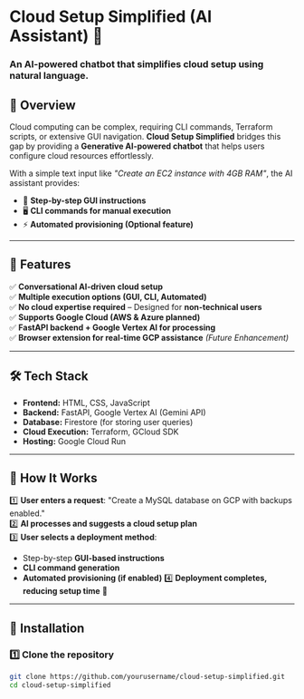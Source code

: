 # Cloud Setup Simplified (AI Assistant) 🚀  

### **An AI-powered chatbot that simplifies cloud setup using natural language.**  

## 📌 **Overview**  
Cloud computing can be complex, requiring CLI commands, Terraform scripts, or extensive GUI navigation. **Cloud Setup Simplified** bridges this gap by providing a **Generative AI-powered chatbot** that helps users configure cloud resources effortlessly.  

With a simple text input like *"Create an EC2 instance with 4GB RAM"*, the AI assistant provides:  
- 📍 **Step-by-step GUI instructions**  
- 🖥 **CLI commands for manual execution**  
- ⚡ **Automated provisioning (Optional feature)**  

---

## 🎯 **Features**  
✅ **Conversational AI-driven cloud setup**  
✅ **Multiple execution options (GUI, CLI, Automated)**  
✅ **No cloud expertise required** – Designed for **non-technical users**  
✅ **Supports Google Cloud (AWS & Azure planned)**  
✅ **FastAPI backend + Google Vertex AI for processing**  
✅ **Browser extension for real-time GCP assistance** *(Future Enhancement)*  

---

## 🛠 **Tech Stack**  
- **Frontend:** HTML, CSS, JavaScript  
- **Backend:** FastAPI, Google Vertex AI (Gemini API)  
- **Database:** Firestore (for storing user queries)  
- **Cloud Execution:** Terraform, GCloud SDK  
- **Hosting:** Google Cloud Run  

---

## 🚀 **How It Works**  
1️⃣ **User enters a request**: "Create a MySQL database on GCP with backups enabled."  
2️⃣ **AI processes and suggests a cloud setup plan**  
3️⃣ **User selects a deployment method**:  
   - Step-by-step **GUI-based instructions**  
   - **CLI command generation**  
   - **Automated provisioning (if enabled)**
4️⃣ **Deployment completes, reducing setup time** 🎯  

---

## 📌 **Installation**  

### **1️⃣ Clone the repository**  
```bash
git clone https://github.com/yourusername/cloud-setup-simplified.git
cd cloud-setup-simplified

